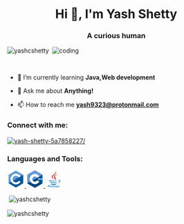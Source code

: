 <h1 align="center">Hi 👋, I'm Yash Shetty</h1>
<h3 align="center">A curious human</h3>
<img align="right" alt="coding" width=400 src="https://i.pinimg.com/originals/e4/26/70/e426702edf874b181aced1e2fa5c6cde.gif"
<p align="left"> <img src="https://komarev.com/ghpvc/?username=yashcshetty&label=Profile%20views&color=0e75b6&style=flat" alt="yashcshetty" /> </p>

<p align="left"> <a href="https://twitter.com/" target="blank"><img src="https://img.shields.io/twitter/follow/?logo=twitter&style=for-the-badge" alt="" /></a> </p>

- 🌱 I’m currently learning **Java,Web development**

- 💬 Ask me about **Anything!**

- 📫 How to reach me **yash9323@protonmail.com**

<h3 align="left">Connect with me:</h3>
<p align="left">
<a href="https://linkedin.com/in/yash-shetty-5a7858227/" target="blank"><img align="center" src="https://raw.githubusercontent.com/rahuldkjain/github-profile-readme-generator/master/src/images/icons/Social/linked-in-alt.svg" alt="yash-shetty-5a7858227/" height="30" width="40" /></a>
</p>

<h3 align="left">Languages and Tools:</h3>
<p align="left"> <a href="https://www.cprogramming.com/" target="_blank" rel="noreferrer"> <img src="https://raw.githubusercontent.com/devicons/devicon/master/icons/c/c-original.svg" alt="c" width="40" height="40"/> </a> <a href="https://www.w3schools.com/cpp/" target="_blank" rel="noreferrer"> <img src="https://raw.githubusercontent.com/devicons/devicon/master/icons/cplusplus/cplusplus-original.svg" alt="cplusplus" width="40" height="40"/> </a> <a href="https://www.java.com" target="_blank" rel="noreferrer"> <img src="https://raw.githubusercontent.com/devicons/devicon/master/icons/java/java-original.svg" alt="java" width="40" height="40"/> </a> </p>

<p>&nbsp;<img align="center" src="https://github-readme-stats.vercel.app/api?username=yashcshetty&show_icons=true&locale=en" alt="yashcshetty" /></p>

<p><img align="center" src="https://github-readme-streak-stats.herokuapp.com/?user=yashcshetty&" alt="yashcshetty" /></p>

